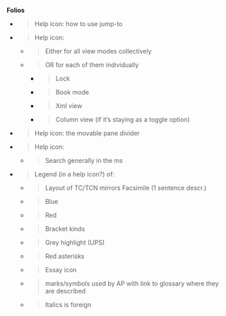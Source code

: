 

**Folios**

  - > Help icon: how to use jump-to

  - > Help icon:
    
      - > Either for all view modes collectively
    
      - > OR for each of them individually
        
          - > Lock
        
          - > Book mode
        
          - > Xml view
        
          - > Column view (if it’s staying as a toggle option)

  - > Help icon: the movable pane divider

  - > Help icon:
    
      - > Search generally in the ms

  - > Legend (in a help icon?) of:
    
      - > Layout of TC/TCN mirrors Facsimile (1 sentence descr.)
    
      - > Blue
    
      - > Red
    
      - > Bracket kinds
    
      - > Grey highlight (UPS)
    
      - > Red asterisks
    
      - > Essay icon
    
      - > marks/symbols used by AP with link to glossary where they are
        > described
    
      - > Italics is foreign
